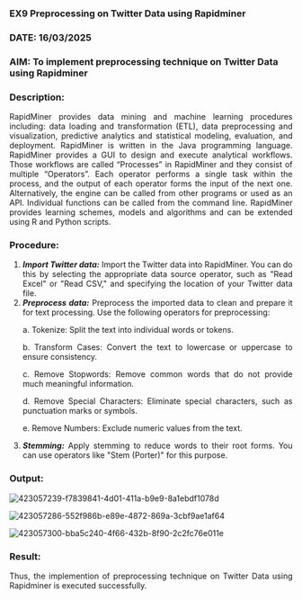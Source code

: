 ### EX9 Preprocessing on Twitter Data using Rapidminer
### DATE: 16/03/2025
### AIM: To implement preprocessing technique on Twitter Data using Rapidminer
### Description: 
<div align = "justify">
RapidMiner provides data mining and machine learning procedures including: data loading and transformation (ETL), data preprocessing and visualization, 
predictive analytics and statistical modeling, evaluation, and deployment. RapidMiner is written in the Java programming language. 
RapidMiner provides a GUI to design and execute analytical workflows. Those workflows are called “Processes” in RapidMiner and they consist of multiple “Operators”. 
Each operator performs a single task within the process, and the output of each operator forms the input of the next one. Alternatively, the engine can be called from 
other programs or used as an API. Individual functions can be called from the command line. 
RapidMiner provides learning schemes, models and algorithms and can be extended using R and Python scripts.

### Procedure:
1) ***Import Twitter data:*** Import the Twitter data into RapidMiner. You can do this by selecting the appropriate
data source operator, such as "Read Excel" or "Read CSV," and specifying the location of your Twitter data
file.
2) ***Preprocess data:*** Preprocess the imported data to clean and prepare it for text processing. Use the following
operators for preprocessing:
    <p>a. Tokenize: Split the text into individual words or tokens.
    <p>b. Transform Cases: Convert the text to lowercase or uppercase to ensure consistency.
    <p>c. Remove Stopwords: Remove common words that do not provide much meaningful information.
    <p>d. Remove Special Characters: Eliminate special characters, such as punctuation marks or symbols.
    <p>e. Remove Numbers: Exclude numeric values from the text.
3) ***Stemming:*** Apply stemming to reduce words to their root forms. You can use operators like "Stem (Porter)"
for this purpose.


### Output:

![423057239-f7839841-4d01-411a-b9e9-8a1ebdf1078d](https://github.com/user-attachments/assets/8599ee3e-f387-4789-a991-0b0b00391633)

![423057286-552f986b-e89e-4872-869a-3cbf9ae1af64](https://github.com/user-attachments/assets/612dc2a7-54f1-42df-b143-dbfa60337b97)

![423057300-bba5c240-4f66-432b-8f90-2c2fc76e011e](https://github.com/user-attachments/assets/fa49eba0-3e74-4ff1-8355-320389e8277a)

### Result:
Thus, the implemention of preprocessing technique on Twitter Data using Rapidminer is executed successfully.

